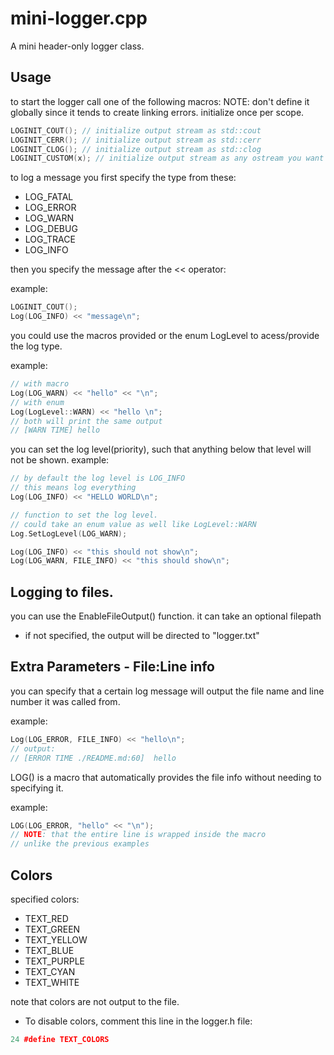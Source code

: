 # mini-logger.cpp
A mini header-only logger class.

## Usage

to start the logger call one of the following macros:
NOTE: don't define it globally since it tends to create linking errors.
initialize once per scope.
```cpp
LOGINIT_COUT(); // initialize output stream as std::cout
LOGINIT_CERR(); // initialize output stream as std::cerr
LOGINIT_CLOG(); // initialize output stream as std::clog
LOGINIT_CUSTOM(x); // initialize output stream as any ostream you want
```

to log a message you first specify the type from these:
- LOG_FATAL
- LOG_ERROR
- LOG_WARN
- LOG_DEBUG
- LOG_TRACE
- LOG_INFO

then you specify the message after the << operator:

example:
```cpp
LOGINIT_COUT();
Log(LOG_INFO) << "message\n";
```

you could use the macros provided or the enum LogLevel to acess/provide the log type.

example:
```cpp
// with macro
Log(LOG_WARN) << "hello" << "\n";
// with enum
Log(LogLevel::WARN) << "hello \n";
// both will print the same output
// [WARN TIME] hello
```

you can set the log level(priority), such that anything below that level will not be shown.
example:
```cpp
// by default the log level is LOG_INFO
// this means log everything
Log(LOG_INFO) << "HELLO WORLD\n";

// function to set the log level.
// could take an enum value as well like LogLevel::WARN
Log.SetLogLevel(LOG_WARN);

Log(LOG_INFO) << "this should not show\n";
Log(LOG_WARN, FILE_INFO) << "this should show\n";
```

## Logging to files.

you can use the EnableFileOutput() function.
it can take an optional filepath
- if not specified, the output will be directed to "logger.txt"

## Extra Parameters - File:Line info

you can specify that a certain log message will output the file name and line number it was called from.

example:
```cpp
Log(LOG_ERROR, FILE_INFO) << "hello\n";
// output:
// [ERROR TIME ./README.md:60]  hello
```

LOG() is a macro that automatically provides the file info without needing to specifying it.

example:
```cpp
LOG(LOG_ERROR, "hello" << "\n");
// NOTE: that the entire line is wrapped inside the macro
// unlike the previous examples
```

## Colors

specified colors:
- TEXT_RED
- TEXT_GREEN 
- TEXT_YELLOW
- TEXT_BLUE  
- TEXT_PURPLE
- TEXT_CYAN  
- TEXT_WHITE

note that colors are not output to the file.
- To disable colors, comment this line in the logger.h file:
```cpp
24 #define TEXT_COLORS
```
